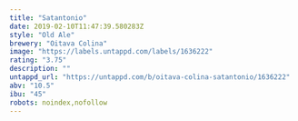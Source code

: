 ```yaml
---
title: "Satantonio"
date: 2019-02-10T11:47:39.580283Z
style: "Old Ale"
brewery: "Oitava Colina"
image: "https://labels.untappd.com/labels/1636222"
rating: "3.75"
description: ""
untappd_url: "https://untappd.com/b/oitava-colina-satantonio/1636222"
abv: "10.5"
ibu: "45"
robots: noindex,nofollow
---
```

